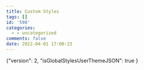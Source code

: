 ```yaml
---
title: Custom Styles
tags: []
id: '598'
categories:
  - - uncategorized
comments: false
date: 2022-04-01 17:00:23
---
```


{"version": 2, "isGlobalStylesUserThemeJSON": true }
